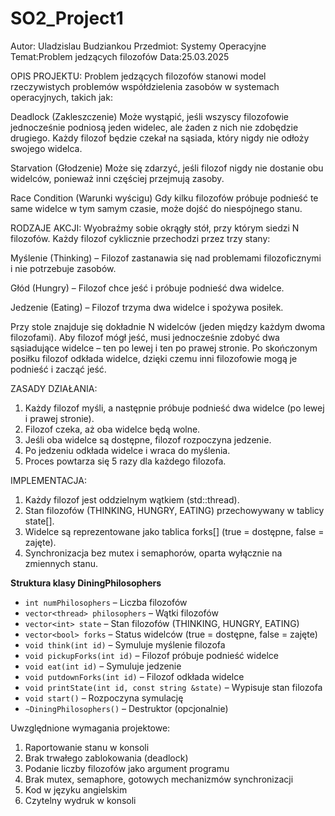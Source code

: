 # SO2_Project1


Autor: Uladzislau Budziankou
Przedmiot: Systemy Operacyjne
Temat:Problem jedzących filozofów
Data:25.03.2025


OPIS PROJEKTU:
Problem jedzących filozofów stanowi model rzeczywistych problemów współdzielenia zasobów w systemach operacyjnych, takich jak:

Deadlock (Zakleszczenie)
Może wystąpić, jeśli wszyscy filozofowie jednocześnie podniosą jeden widelec, ale żaden z nich nie zdobędzie drugiego.
Każdy filozof będzie czekał na sąsiada, który nigdy nie odłoży swojego widelca.

Starvation (Głodzenie)
Może się zdarzyć, jeśli filozof nigdy nie dostanie obu widelców, ponieważ inni częściej przejmują zasoby.

Race Condition (Warunki wyścigu)
Gdy kilku filozofów próbuje podnieść te same widelce w tym samym czasie, może dojść do niespójnego stanu.

RODZAJE AKCJI:
Wyobraźmy sobie okrągły stół, przy którym siedzi N filozofów. Każdy filozof cyklicznie przechodzi przez trzy stany:

Myślenie (Thinking) – Filozof zastanawia się nad problemami filozoficznymi i nie potrzebuje zasobów.

Głód (Hungry) – Filozof chce jeść i próbuje podnieść dwa widelce.

Jedzenie (Eating) – Filozof trzyma dwa widelce i spożywa posiłek.

Przy stole znajduje się dokładnie N widelców (jeden między każdym dwoma filozofami). Aby filozof mógł jeść,
musi jednocześnie zdobyć dwa sąsiadujące widelce – ten po lewej i ten po prawej stronie.
Po skończonym posiłku filozof odkłada widelce, dzięki czemu inni filozofowie mogą je podnieść i zacząć jeść.

ZASADY DZIAŁANIA:
1. Każdy filozof myśli, a następnie próbuje podnieść dwa widelce (po lewej i prawej stronie).
2. Filozof czeka, aż oba widelce będą wolne.
3. Jeśli oba widelce są dostępne, filozof rozpoczyna jedzenie.
4. Po jedzeniu odkłada widelce i wraca do myślenia.
5. Proces powtarza się 5 razy dla każdego filozofa.

IMPLEMENTACJA:
1. Każdy filozof jest oddzielnym wątkiem (std::thread).
2. Stan filozofów (THINKING, HUNGRY, EATING) przechowywany w tablicy state[].
3. Widelce są reprezentowane jako tablica forks[] (true = dostępne, false = zajęte).
4. Synchronizacja bez mutex i semaphorów, oparta wyłącznie na zmiennych stanu.

**Struktura klasy DiningPhilosophers**
- `int numPhilosophers` – Liczba filozofów
- `vector<thread> philosophers` – Wątki filozofów
- `vector<int> state` – Stan filozofów (THINKING, HUNGRY, EATING)
- `vector<bool> forks` – Status widelców (true = dostępne, false = zajęte)
- `void think(int id)` – Symuluje myślenie filozofa
- `void pickupForks(int id)` – Filozof próbuje podnieść widelce
- `void eat(int id)` – Symuluje jedzenie
- `void putdownForks(int id)` – Filozof odkłada widelce
- `void printState(int id, const string &state)` – Wypisuje stan filozofa
- `void start()` – Rozpoczyna symulację
- `~DiningPhilosophers()` – Destruktor (opcjonalnie)



Uwzględnione wymagania projektowe:

1. Raportowanie stanu w konsoli
1. Brak trwałego zablokowania (deadlock)
2. Podanie liczby filozofów jako argument programu
3. Brak mutex, semaphore, gotowych mechanizmów synchronizacji
4. Kod w języku angielskim
5. Czytelny wydruk w konsoli